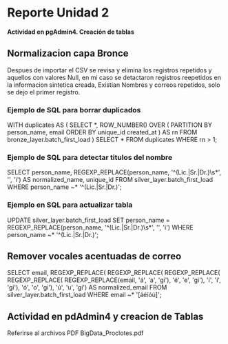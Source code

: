 # **Reporte Unidad 2** 
**Actividad en pgAdmin4. Creación de tablas**

## Normalizacion capa Bronce
Despues de importar el CSV se revisa y elimina los registros repetidos y aquellos con valores Null, en mi caso se detactaron registros reepetidos en la informacion sintetica creada, Existian Nombres y correos repetidos, solo se dejo el primer registro.

### Ejemplo de SQL para borrar duplicados

WITH duplicates AS (
  SELECT *,
         ROW_NUMBER() OVER (
           PARTITION BY person_name, email
           ORDER BY unique_id
            created_at
         ) AS rn
  FROM bronze_layer.batch_first_load
)
SELECT *
FROM duplicates
WHERE rn > 1;

### Ejemplo de SQL para detectar titulos del nombre

SELECT
  person_name,
  REGEXP_REPLACE(person_name, '^(Lic\.|Sr\.|Dr\.)\s*', '', 'i') AS normalized_name,
  unique_id
FROM silver_layer.batch_first_load
WHERE person_name ~* '^(Lic\.|Sr\.|Dr\.)';

### Ejemplo en SQL para actualizar tabla

UPDATE silver_layer.batch_first_load
SET person_name = REGEXP_REPLACE(person_name, '^(Lic\.|Sr\.|Dr\.)\s*', '', 'i')
WHERE person_name ~* '^(Lic\.|Sr\.|Dr\.)';


## Remover vocales acentuadas de correo
SELECT
  email,
  REGEXP_REPLACE(
    REGEXP_REPLACE(
      REGEXP_REPLACE(
        REGEXP_REPLACE(
          REGEXP_REPLACE(email, 'á', 'a', 'gi'),
          'é', 'e', 'gi'),
        'í', 'i', 'gi'),
      'ó', 'o', 'gi'),
    'ú', 'u', 'gi') AS normalized_email
FROM silver_layer.batch_first_load
WHERE email ~* '[áéíóú]';


## Actividad en pdAdmin4 y creacion de Tablas
Referirse al archivos PDF BigData_Proclotes.pdf

